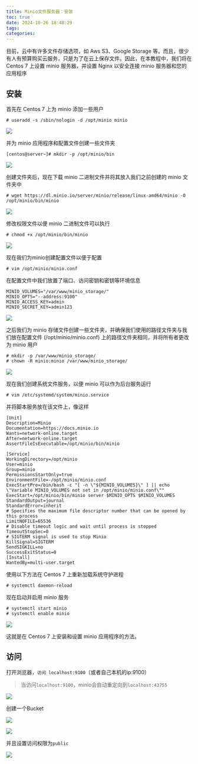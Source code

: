 ```yaml
---
title: Minio文件服务器：安装
toc: true
date: 2024-10-26 18:48:29
tags:
categories:
---
```



目前，云中有许多文件存储选项，如 Aws S3、Google Storage 等。而且，很少有人有预算购买云服务，只是为了在云上保存文件。因此，在本教程中，我们将在 Centos 7 上设置 minio 服务器，并设置 Nginx 以安全连接 minio 服务器和您的应用程序

<!-- more -->

## 安装

首先在 Centos 7 上为 minio 添加一些用户

```linux
# useradd -s /sbin/nologin -d /opt/minio minio
```

![](https://img.picgo.net/2024/10/26/_20241026160606ebabbfa3555d8f14.jpeg)

并为 minio 应用程序和配置文件创建一些文件夹

```linux
[centos@server~]# mkdir -p /opt/minio/bin
```

![](https://img.picgo.net/2024/10/26/_2024102616071144a7aa8997205fae.jpeg)


创建文件夹后，现在下载 minio 二进制文件并将其放入我们之前创建的 minio 文件夹中


```linux
# wget https://dl.minio.io/server/minio/release/linux-amd64/minio -O /opt/minio/bin/minio
```

![](https://img.picgo.net/2024/10/26/_20241026161000bd2b7ceaa08ca171.jpeg)


修改权限文件以便 minio 二进制文件可以执行
```linux
# chmod +x /opt/minio/bin/minio
```

![](https://img.picgo.net/2024/10/26/_2024102616132534159224cdfa9dc8.jpeg)

现在我们为minio创建配置文件以便于配置

```linux
# vim /opt/minio/minio.conf
```

在配置文件中我们放置了端口、访问密钥和密钥等环境信息
```
MINIO_VOLUMES="/var/www/minio_storage/" 
MINIO_OPTS="--address:9100" 
MINIO_ACCESS_KEY=admin
MINIO_SECRET_KEY=admin123
```

![](https://img.picgo.net/2024/10/26/_202410261615141a2e611bf8cc6138.jpeg)

之后我们为 minio 存储文件创建一些文件夹，并确保我们使用的路径文件夹与我们放在配置文件 (/opt/minio/minio.conf) 上的路径文件夹相同，并将所有者更改为 minio 用户

```linux
# mkdir -p /var/www/minio_storage/ 
# chown -R minio:minio /var/www/minio_storage/
```

![](https://img.picgo.net/2024/10/26/_20241026161641e10e03c5213e1575.jpeg)

现在我们创建系统文件服务，以便 minio 可以作为后台服务运行

```linux
# vim /etc/systemd/system/minio.service
```

并将脚本服务放在该文件上，像这样

```
[Unit]
Description=Minio
Documentation=https://docs.minio.io
Wants=network-online.target
After=network-online.target
AssertFileIsExecutable=/opt/minio/bin/minio
 
[Service]
WorkingDirectory=/opt/minio
User=minio
Group=minio
PermissionsStartOnly=true
EnvironmentFile=-/opt/minio/minio.conf
ExecStartPre=/bin/bash -c "[ -n \"${MINIO_VOLUMES}\" ] || echo \"Variable MINIO_VOLUMES not set in /opt/minio/minio.conf\""
ExecStart=/opt/minio/bin/minio server $MINIO_OPTS $MINIO_VOLUMES
StandardOutput=journal
StandardError=inherit
# Specifies the maximum file descriptor number that can be opened by this process
LimitNOFILE=65536
# Disable timeout logic and wait until process is stopped
TimeoutStopSec=0
# SIGTERM signal is used to stop Minio
KillSignal=SIGTERM
SendSIGKILL=no
SuccessExitStatus=0
[Install]
WantedBy=multi-user.target
```


使用以下方法在 Centos 7 上重新加载系统守护进程

```linux
# systemctl daemon-reload
```
现在启动并启用 minio 服务

```linux
# systemctl start minio 
# systemctl enable minio
```

![](https://img.picgo.net/2024/10/26/_20241026164329f7deae00ee883032.jpeg)

这就是在 Centos 7 上安装和设置 minio 应用程序的方法。

## 访问

打开浏览器，`访问 localhost:9100`（或者自己本机的ip:9100）

> 当访问`localhost:9100`，minio会自动重定向到`localhost:43755`

![](https://img.picgo.net/2024/10/26/_20241026164526e6bf5678d438d02f.jpeg)

创建一个Bucket

![](https://img.picgo.net/2024/10/26/_20241026165243cf915068b7db5b5f.jpeg)

![](https://img.picgo.net/2024/10/26/_20241026165316f9b603218d87209a.jpeg)

并且设置访问权限为`public`

![](https://img.picgo.net/2024/10/26/_20241026165405a242600d198385d7.jpeg)